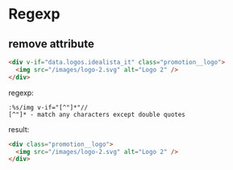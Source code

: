 # Regexp

## remove attribute

```html
<div v-if="data.logos.idealista_it" class="promotion__logo">
  <img src="/images/logo-2.svg" alt="Logo 2" />
</div>
```

regexp:

```vim
:%s/img v-if="[^"]*"//
[^"]* - match any characters except double quotes
```

result:

```html
<div class="promotion__logo">
  <img src="/images/logo-2.svg" alt="Logo 2" />
</div>
